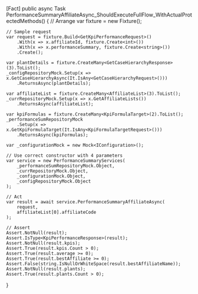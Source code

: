 [Fact]
public async Task PerformanceSummaryAffiliateAsync_ShouldExecuteFullFlow_WithActualProtectedMethods()
{
    // Arrange
    var fixture = new Fixture();

    // Sample request
    var request = fixture.Build<GetKpiPerformanceRequest>()
        .With(x => x.affiliateId, fixture.Create<int>())
        .With(x => x.performanceSummary, fixture.Create<string>())
        .Create();

    var plantDetails = fixture.CreateMany<GetCaseHierarchyResponse>(3).ToList();
    _configRepositoryMock.Setup(x => x.GetCaseHierarchyAsync(It.IsAny<GetCaseHierarchyRequest>()))
        .ReturnsAsync(plantDetails);

    var affiliateList = fixture.CreateMany<AffiliateList>(3).ToList();
    _currRepositoryMock.Setup(x => x.GetAffiliateLists())
        .ReturnsAsync(affiliateList);

    var kpiFormulas = fixture.CreateMany<KpiFormulaTarget>(2).ToList();
    _performanceSumRepositoryMock
        .Setup(x => x.GetKpiFormulaTarget(It.IsAny<KpiFormulaTargetRequest>()))
        .ReturnsAsync(kpiFormulas);

    var _configurationMock = new Mock<IConfiguration>();

    // Use correct constructor with 4 parameters
    var service = new PerformanceSummaryServices(
        _performanceSumRepositoryMock.Object,
        _currRepositoryMock.Object,
        _configurationMock.Object,
        _configRepositoryMock.Object
    );

    // Act
    var result = await service.PerformanceSummaryAffiliateAsync(
        request,
        affiliateList[0].affiliateCode
    );

    // Assert
    Assert.NotNull(result);
    Assert.IsType<KpiPerformanceResponse>(result);
    Assert.NotNull(result.kpis);
    Assert.True(result.kpis.Count > 0);
    Assert.True(result.average >= 0);
    Assert.True(result.bestAffiliate >= 0);
    Assert.False(string.IsNullOrWhiteSpace(result.bestAffiliateName));
    Assert.NotNull(result.plants);
    Assert.True(result.plants.Count > 0);
}
